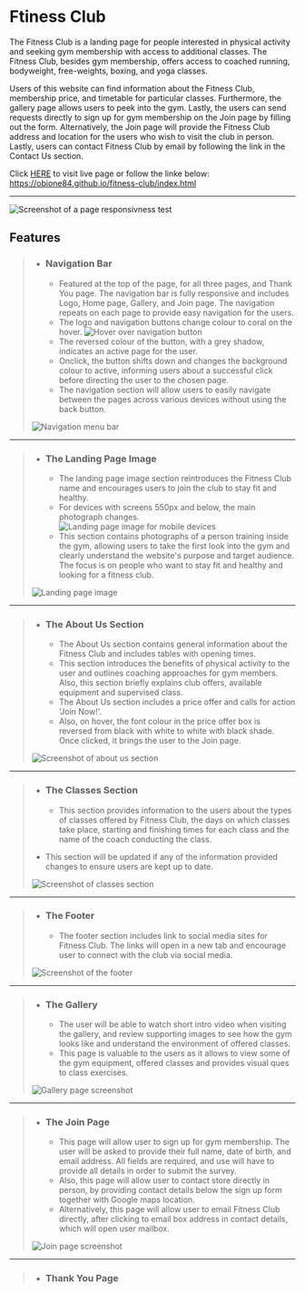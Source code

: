 # Ftiness Club #

The Fitness Club is a landing page for people interested in physical activity and seeking gym membership with access to additional classes. The Fitness Club, besides gym membership, offers access to coached running, bodyweight, free-weights, boxing, and yoga classes.

Users of this website can find information about the Fitness Club, membership price, and timetable for particular classes. Furthermore, the gallery page allows users to peek into the gym. Lastly, the users can send requests directly to sign up for gym membership on the Join page by filling out the form. Alternatively, the Join page will provide the Fitness Club address and location for the users who wish to visit the club in person. Lastly, users can contact Fitness Club by email by following the link in the Contact Us section.

Click [HERE](https://obione84.github.io/fitness-club/index.html	) to visit live page or follow the linke below:  
<https://obione84.github.io/fitness-club/index.html>

---
![Screenshot of a page responsivness test](/assets/screenshots/responsive-test.jpg)

## Features #

>- ### **Navigation Bar** ###
>
>   - Featured at the top of the page, for all three pages, and Thank You page. The navigation bar is fully responsive and includes Logo, Home page, Gallery, and Join page. The navigation repeats on each page to provide easy navigation for the users.
>   - The logo and navigation buttons change colour to coral on the hover.
> ![Hover over navigation button](/assets/screenshots/hover-navigation.jpg)
>   - The reversed colour of the button, with a grey shadow, indicates an active page for the user.
>   -	Onclick, the button shifts down and changes the background colour to active, informing users about a successful click before directing the user to the chosen page.
>   - The navigation section will allow users to easily navigate between the pages across various devices without using the back button.  
>
> ![Navigation menu bar](/assets/screenshots/navigation-menu-bar.jpg)  
---

> - ### **The Landing Page Image** ###
>
>   - The landing page image section reintroduces the Fitness Club name and encourages users to join the club to stay fit and healthy.
>   - For devices with screens 550px and below, the main photograph changes.  
> ![Landing page image for mobile devices](/assets/screenshots/hero-image-mobile.jpg)
>   - This section contains photographs of a person training inside the gym, allowing users to take the first look into the gym and clearly understand the website's purpose and target audience. The focus is on people who want to stay fit and healthy and looking for a fitness club.
>
> ![Landing page image](/assets/screenshots/hero-image.jpg)
>
---

> - ### **The About Us Section** ###
>
>   - The About Us section contains general information about the Fitness Club and includes tables with opening times.
>   - This section introduces the benefits of physical activity to the user and outlines coaching approaches for gym members. Also, this section briefly explains club offers, available equipment and supervised class.
>   - The About Us section includes a price offer and calls for action 'Join Now!'.
>   - Also, on hover, the font colour in the price offer box is reversed from black with white to white with black shade. Once clicked, it brings the user to the Join page.
>
> ![Screenshot of about us section](/assets/screenshots/about-us-section.jpg)
>
---

> - ### **The Classes Section** ###
>
>   - This section provides information to the users about the types of classes offered by Fitness Club, the days on which classes take place, starting and finishing times for each class and the name of the coach conducting the class.
> - This section will be updated if any of the information provided changes to ensure users are kept up to date.
>
> ![Screenshot of classes section](/assets/screenshots/classes-section.jpg)
>
---

> - ### **The Footer** ###
>
>   - The footer section includes link to social media sites for Fitness Club. The links will open in a new tab and encourage user to connect with the club via social media.
>
> ![Screenshot of the footer](/assets/screenshots/footer-image.jpg)
>
---

> - ### **The Gallery** ###
>
>   - The user will be able to watch short intro video when visiting the gallery, and review supporting images to see how the gym looks like and understand the environment of offered classes.
>   - This page is valuable to the users as it allows to view some of the gym equipment, offered classes and provides visual ques to class exercises.
>
>![Gallery page screenshot](/assets/screenshots/gallery-screenshot.jpg)
>
---

> - ### **The Join Page** ###
>
>   - This page will allow user to sign up for gym membership. The user will be asked to provide their full name, date of birth, and email address. All fields are required, and use will have to provide all details in order to submit the survey.
>   - Also, this page will allow user to contact store directly in person, by providing contact details below the sign up form together with Google maps location.
>   - Alternatively, this page will allow user to email Fitness Club directly, after clicking to email box address in contact details, which will open user mailbox.
>
> ![Join page screenshot](/assets/screenshots/join-page-screenshot.jpg)
>
---

> - ### **Thank You Page** ###
>
> 